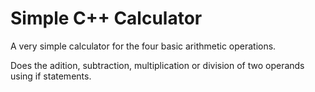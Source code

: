 # Simple C++ Calculator
A very simple calculator for the four basic arithmetic operations.

Does the adition, subtraction, multiplication or division of two operands using if statements.
